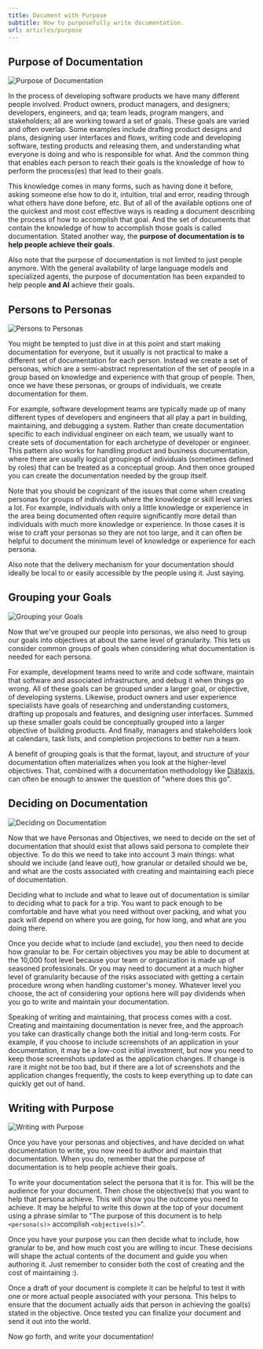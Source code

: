 ```yaml
---
title: Document with Purpose
subtitle: How to purposefully write documentation.
url: articles/purpose
---
```


## Purpose of Documentation

<div class="portrait">

![Purpose of Documentation](./_img/purpose-purpose.svg)

In the process of developing software products we have many different people involved. Product owners, product managers, and designers; developers, engineers, and qa; team leads, program mangers, and stakeholders; all are working toward a set of goals. These goals are varied and often overlap. Some examples include drafting product designs and plans, designing user interfaces and flows, writing code and developing software, testing products and releasing them, and understanding what everyone is doing and who is responsible for what. And the common thing that enables each person to reach their goals is the knowledge of how to perform the process(es) that lead to their goals. 

This knowledge comes in many forms, such as having done it before, asking someone else how to do it, intuition, trial and error, reading through what others have done before, etc. But of all of the available options one of the quickest and most cost effective ways is reading a document describing the process of how to accomplish that goal. And the set of documents that contain the knowledge of how to accomplish those goals is called documentation. Stated another way, the **purpose of documentation is to help people achieve their goals**.

Also note that the purpose of documentation is not limited to just people anymore. With the general availability of large language models and specialized agents, the purpose of documentation has been expanded to help people __and AI__ achieve their goals.

</div>

## Persons to Personas

<div class="portrait">

![Persons to Personas](./_img/purpose-personas.svg)

You might be tempted to just dive in at this point and start making documentation for everyone, but it usually is not practical to make a different set of documentation for each person. Instead we create a set of personas, which are a semi-abstract representation of the set of people in a group based on knowledge and experience with that group of people. Then, once we have these personas, or groups of individuals, we create documentation for them.

For example, software development teams are typically made up of many different types of developers and engineers that all play a part in building, maintaining, and debugging a system. Rather than create documentation specific to each individual engineer on each team, we usually want to create sets of documentation for each archetype of developer or engineer. This pattern also works for handling product and business documentation, where there are usually logical groupings of individuals (sometimes defined by roles) that can be treated as a conceptual group. And then once grouped you can create the documentation needed by the group itself.

Note that you should be cognizant of the issues that come when creating personas for groups of individuals where the knowledge or skill level varies a lot. For example, individuals with only a little knowledge or experience in the area being documented often require significantly more detail than individuals with much more knowledge or experience. In those cases it is wise to craft your personas so they are not too large, and it can often be helpful to document the minimum level of knowledge or experience for each persona.

Also note that the delivery mechanism for your documentation should ideally be local to or easily accessible by the people using it. Just saying.

</div>

## Grouping your Goals

<div class="portrait">

![Grouping your Goals](./_img/purpose-goals.svg)

Now that we've grouped our people into personas, we also need to group our goals into objectives at about the same level of granularity. This lets us consider common groups of goals when considering what documentation is needed for each persona.

For example, development teams need to write and code software, maintain that software and associated infrastructure, and debug it when things go wrong. All of these goals can be grouped under a larger goal, or objective, of developing systems. Likewise, product owners and user experience specialists have goals of researching and understanding customers, drafting up proposals and features, and designing user interfaces. Summed up these smaller goals could be conceptually grouped into a larger objective of building products. And finally, managers and stakeholders look at calendars, task lists, and completion projections to better run a team.

A benefit of grouping goals is that the format, layout, and structure of your documentation often materializes when you look at the higher-level objectives. That, combined with a documentation methodology like [Diátaxis](https://diataxis.fr/), can often be enough to answer the question of "where does this go".

</div>

## Deciding on Documentation

<div class="portrait">

![Deciding on Documentation](./_img/purpose-deciding.svg)

Now that we have Personas and Objectives, we need to decide on the set of documentation that should exist that allows said persona to complete their objective. To do this we need to take into account 3 main things: what should we include (and leave out), how granular or detailed should we be, and what are the costs associated with creating and maintaining each piece of documentation.

Deciding what to include and what to leave out of documentation is similar to deciding what to pack for a trip. You want to pack enough to be comfortable and have what you need without over packing, and what you pack will depend on where you are going, for how long, and what are you doing there.

Once you decide what to include (and exclude), you then need to decide how granular to be. For certain objectives you may be able to document at the 10,000 foot level because your team or organization is made up of seasoned professionals. Or you may need to document at a much higher level of granularity because of the risks associated with getting a certain procedure wrong when handling customer's money. Whatever level you choose, the act of considering your options here will pay dividends when you go to write and maintain your documentation.

Speaking of writing and maintaining, that process comes with a cost. Creating and maintaining documentation is never free, and the approach you take can drastically change both the initial and long-term costs. For example, if you choose to include screenshots of an application in your documentation, it may be a low-cost initial investment, but now you need to keep those screenshots updated as the application changes. If change is rare it might not be too bad, but if there are a lot of screenshots and the application changes frequently, the costs to keep everything up to date can quickly get out of hand.

</div>

## Writing with Purpose

<div class="portrait">

![Writing with Purpose](./_img/purpose-writing.svg)

Once you have your personas and objectives, and have decided on what documentation to write, you now need to author and maintain that documentation. When you do, remember that the purpose of documentation is to help people achieve their goals.

To write your documentation select the persona that it is for. This will be the audience for your document. Then chose the objective(s) that you want to help that persona achieve. This will show you the outcome you need to achieve. It may be helpful to write this down at the top of your document using a phrase similar to "The purpose of this document is to help `<persona(s)>` accomplish `<objective(s)>`".

Once you have your purpose you can then decide what to include, how granular to be, and how much cost you are willing to incur. These decisions will shape the actual contents of the document and guide you when authoring it. Just remember to consider both the cost of creating and the cost of maintaining :).

Once a draft of your document is complete it can be helpful to test it with one or more actual people associated with your persona. This helps to ensure that the document actually aids that person in achieving the goal(s) stated in the objective. Once tested you can finalize your document and send it out into the world.

Now go forth, and write your documentation!

</div>
